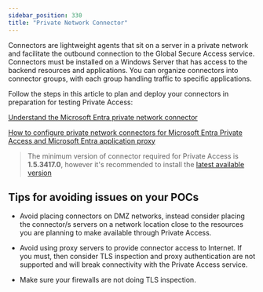 ```yaml
---
sidebar_position: 330
title: "Private Network Connector"
---
```



Connectors are lightweight agents that sit on a server in a private network and facilitate the outbound connection to the Global Secure Access service. Connectors must be installed on a Windows Server that has access to the backend resources and applications. 
You can organize connectors into connector groups, with each group handling traffic to specific applications. 


Follow the steps in this article to plan and deploy your connectors in preparation for testing Private Access:

[Understand the Microsoft Entra private network connector](https://learn.microsoft.com/entra/global-secure-access/concept-connectors)

[How to configure private network connectors for Microsoft Entra Private Access and Microsoft Entra application proxy](https://learn.microsoft.com/entra/global-secure-access/how-to-configure-connectors)

> The minimum version of connector required for Private Access is **1.5.3417.0**, however it's recommended to install the [latest available version](https://learn.microsoft.com/entra/global-secure-access/reference-version-history)


## Tips for avoiding issues on your POCs
* Avoid placing connectors on DMZ networks, instead consider placing the connector/s servers on a network location close to the resources you are planning to make available through Private Access.

* Avoid using proxy servers to provide connector access to Internet. If you must, then consider TLS inspection and proxy authentication are not supported and will break connectivity with the Private Access service.

* Make sure your firewalls are not doing TLS inspection.